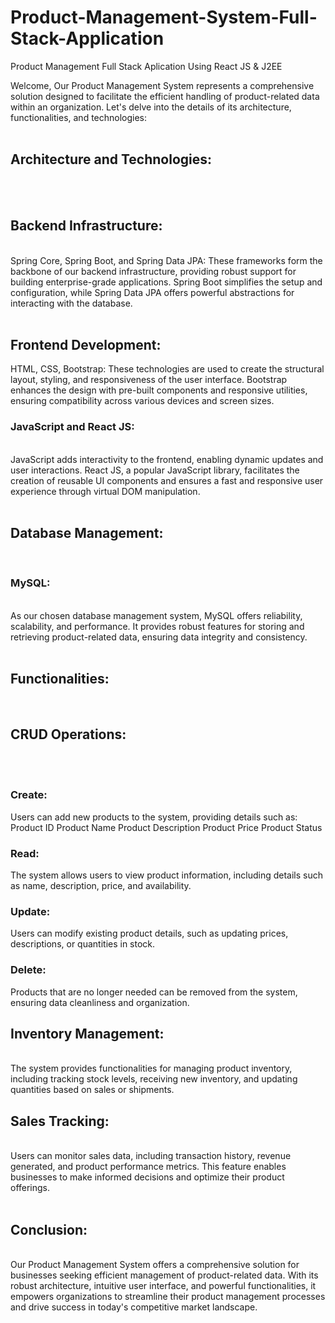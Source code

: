 # Product-Management-System-Full-Stack-Application
Product Management Full Stack Aplication Using React JS &amp; J2EE

Welcome, Our Product Management System represents a comprehensive solution designed to facilitate the efficient handling of product-related data within an organization. Let's delve into the details of its architecture, functionalities, and technologies:
<br><br>

<h2>Architecture and Technologies:</h2>
<br><br>
<h2>Backend Infrastructure:</h2>
<br>
Spring Core, Spring Boot, and Spring Data JPA: These frameworks form the backbone of our backend infrastructure, providing robust support for building enterprise-grade applications. Spring Boot simplifies the setup and configuration, while Spring Data JPA offers powerful abstractions for interacting with the database.
<br><br>
<h2>Frontend Development:<br></h2>
HTML, CSS, Bootstrap: These technologies are used to create the structural layout, styling, and responsiveness of the user interface. Bootstrap enhances the design with pre-built components and responsive utilities, ensuring compatibility across various devices and screen sizes.
<br>
<h3>JavaScript and React JS: </h3>
<br>
JavaScript adds interactivity to the frontend, enabling dynamic updates and user interactions. React JS, a popular JavaScript library, facilitates the creation of reusable UI components and ensures a fast and responsive user experience through virtual DOM manipulation.
<br><br>
<h2>Database Management:</h2>
<br>
<h3>MySQL:</h3>
<br> As our chosen database management system, MySQL offers reliability, scalability, and performance. It provides robust features for storing and retrieving product-related data, ensuring data integrity and consistency.
<br>
<br>

<h2>Functionalities:</h2>
<br>
<h2>CRUD Operations:</h2><br> <br>
<h3>Create: </h3>Users can add new products to the system, providing details such as:
Product ID
Product Name
Product Description
Product Price
Product Status
<br>
<h3>Read: </h3>The system allows users to view product information, including details such as name, description, price, and availability.<br>
<h3>Update: </h3>Users can modify existing product details, such as updating prices, descriptions, or quantities in stock.<br>
<h3>Delete:</h3> Products that are no longer needed can be removed from the system, ensuring data cleanliness and organization.<br>
<h2>Inventory Management:</h2><br>
The system provides functionalities for managing product inventory, including tracking stock levels, receiving new inventory, and updating quantities based on sales or shipments.<br>
<h2>Sales Tracking:</h2><br>
Users can monitor sales data, including transaction history, revenue generated, and product performance metrics. This feature enables businesses to make informed decisions and optimize their product offerings.<br><br>


<h2>Conclusion:</h2><br>
Our Product Management System offers a comprehensive solution for businesses seeking efficient management of product-related data. With its robust architecture, intuitive user interface, and powerful functionalities, it empowers organizations to streamline their product management processes and drive success in today's competitive market landscape.